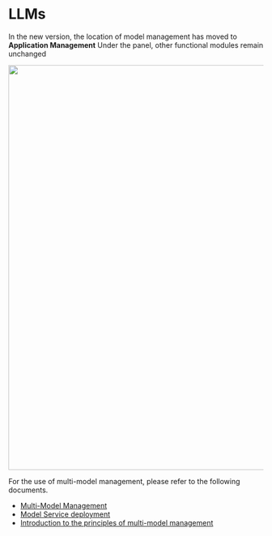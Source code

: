 # LLMs

In the new version, the location of model management has moved to **Application Management** Under the panel, other functional modules remain unchanged


<p align="center">
  <img src={'/img/app/llms_v0.6.jpg'} width="800px" />
</p>


For the use of multi-model management, please refer to the following documents.

- [Multi-Model Management](../application/advanced_tutorial/smmf.md)
- [Model Service deployment](../installation/model_service/)
- [Introduction to the principles of multi-model management](../modules/smmf.md)
